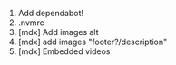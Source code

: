 1. Add dependabot!
2. .nvmrc
3. [mdx] Add images alt
4. [mdx] add images "footer?/description"
5. [mdx] Embedded videos

